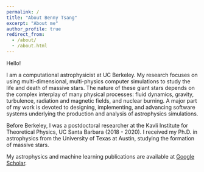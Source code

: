 ```yaml
---
permalink: /
title: "About Benny Tsang"
excerpt: "About me"
author_profile: true
redirect_from: 
  - /about/
  - /about.html
---
```


Hello!

I am a computational astrophysicist at UC Berkeley. My research focuses on using multi-dimensional, multi-physics computer simulations to study the life and death of massive stars. The nature of these giant stars depends on the complex interplay of many physical processes: fluid dynamics, gravity, turbulence, radiation and magnetic fields, and nuclear burning. A major part of my work is devoted to designing, implementing, and advancing software systems underlying the production and analysis of astrophysics simulations.

Before Berkeley, I was a postdoctoral researcher at the Kavli Institute for Theoretical Physics, UC Santa Barbara (2018 - 2020). I received my Ph.D. in astrophysics from the University of Texas at Austin, studying the formation of massive stars. 

My astrophysics and machine learning publications are available at [Google Scholar](https://scholar.google.com/citations?user=nGVc2BAAAAAJ&hl=en).
